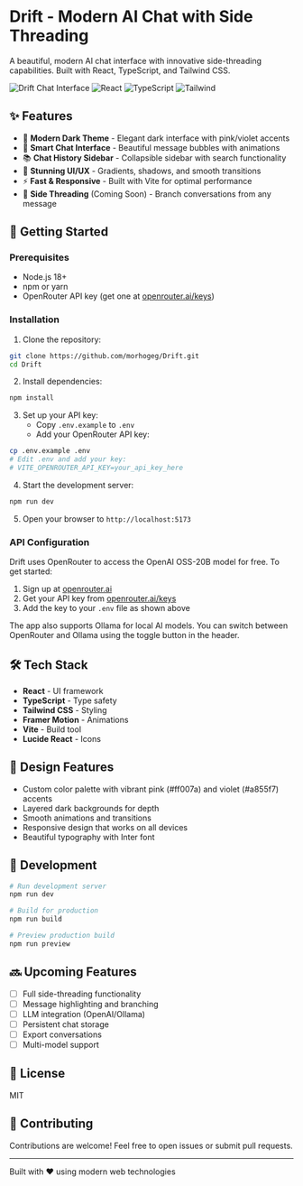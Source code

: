 # Drift - Modern AI Chat with Side Threading

A beautiful, modern AI chat interface with innovative side-threading capabilities. Built with React, TypeScript, and Tailwind CSS.

![Drift Chat Interface](https://img.shields.io/badge/Status-In%20Development-yellow)
![React](https://img.shields.io/badge/React-18-blue)
![TypeScript](https://img.shields.io/badge/TypeScript-5-blue)
![Tailwind](https://img.shields.io/badge/Tailwind-3.4-06B6D4)

## ✨ Features

- 🌌 **Modern Dark Theme** - Elegant dark interface with pink/violet accents
- 💬 **Smart Chat Interface** - Beautiful message bubbles with animations
- 📚 **Chat History Sidebar** - Collapsible sidebar with search functionality
- 🎨 **Stunning UI/UX** - Gradients, shadows, and smooth transitions
- ⚡ **Fast & Responsive** - Built with Vite for optimal performance
- 🔀 **Side Threading** (Coming Soon) - Branch conversations from any message

## 🚀 Getting Started

### Prerequisites

- Node.js 18+ 
- npm or yarn
- OpenRouter API key (get one at [openrouter.ai/keys](https://openrouter.ai/keys))

### Installation

1. Clone the repository:
```bash
git clone https://github.com/morhogeg/Drift.git
cd Drift
```

2. Install dependencies:
```bash
npm install
```

3. Set up your API key:
   - Copy `.env.example` to `.env`
   - Add your OpenRouter API key:
```bash
cp .env.example .env
# Edit .env and add your key:
# VITE_OPENROUTER_API_KEY=your_api_key_here
```

4. Start the development server:
```bash
npm run dev
```

5. Open your browser to `http://localhost:5173`

### API Configuration

Drift uses OpenRouter to access the OpenAI OSS-20B model for free. To get started:

1. Sign up at [openrouter.ai](https://openrouter.ai)
2. Get your API key from [openrouter.ai/keys](https://openrouter.ai/keys)
3. Add the key to your `.env` file as shown above

The app also supports Ollama for local AI models. You can switch between OpenRouter and Ollama using the toggle button in the header.

## 🛠️ Tech Stack

- **React** - UI framework
- **TypeScript** - Type safety
- **Tailwind CSS** - Styling
- **Framer Motion** - Animations
- **Vite** - Build tool
- **Lucide React** - Icons

## 🎨 Design Features

- Custom color palette with vibrant pink (#ff007a) and violet (#a855f7) accents
- Layered dark backgrounds for depth
- Smooth animations and transitions
- Responsive design that works on all devices
- Beautiful typography with Inter font

## 📝 Development

```bash
# Run development server
npm run dev

# Build for production
npm run build

# Preview production build
npm run preview
```

## 🔜 Upcoming Features

- [ ] Full side-threading functionality
- [ ] Message highlighting and branching
- [ ] LLM integration (OpenAI/Ollama)
- [ ] Persistent chat storage
- [ ] Export conversations
- [ ] Multi-model support

## 📄 License

MIT

## 🤝 Contributing

Contributions are welcome! Feel free to open issues or submit pull requests.

---

Built with ❤️ using modern web technologies